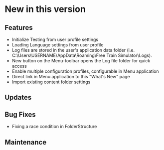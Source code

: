 # New in this version

## Features

- Initialize Testing from user profile settings
- Loading Language settings from user profile
- Log files are stored in the user's application data folder (i.e. C:\Users\USERNAME\AppData\Roaming\Free Train Simulator\Logs). 
- New button on the Menu-toolbar opens the Log file folder for quick access
- Enable multiple configuration profiles, configurable in Menu application
- Direct link in Menu application to this "What's New" page
- Import existing content folder settings

## Updates

## Bug Fixes

- Fixing a race condition in FolderStructure

## Maintenance
